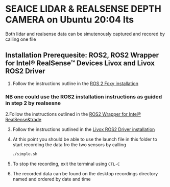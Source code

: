 # SEAICE LIDAR & REALSENSE DEPTH CAMERA on Ubuntu 20:04 lts
Both lidar and realsense data can be simutenously captured and recored by calling one file 

## Installation Prerequesite: ROS2, ROS2 Wrapper for Intel&reg; RealSense&trade; Devices Livox  and Livox ROS2 Driver

1. Follow the instructions outline in the [ROS 2 Foxy installation](https://docs.ros.org/en/foxy/Installation/Ubuntu-Install-Debians.html) 

### NB one could use the ROS2 installation instructions as guided in step 2 by realsesne

2.Follow the instructions outlined in the [ROS2 Wrapper for Intel&reg; RealSense&trade](https://github.com/IntelRealSense/realsense-ros/blob/ros2-development/README.md)

3. Follow the instructions outlined in the [Livox ROS2 Driver installation](https://github.com/Livox-SDK/livox_ros2_driver)

4. At this point you should be able to use the launch file in this folder to start recording the data fro the two sensors by calling

```bash
   ./simple.sh
```
5. To stop the recording, exit the terminal using `CTL-C`

6. The recorded data can be found on the desktop recordings directory named and ordered by date and time

